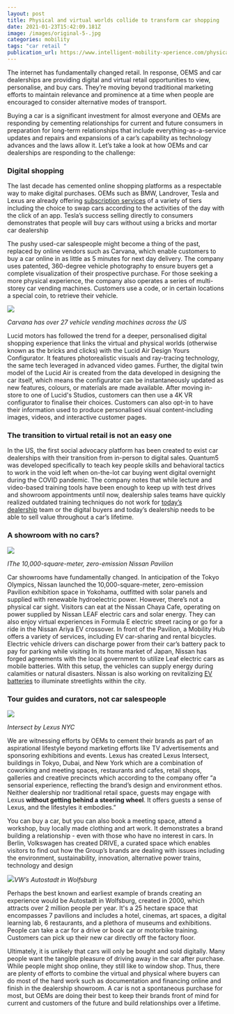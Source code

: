 ```yaml
---
layout: post
title: Physical and virtual worlds collide to transform car shopping
date: 2021-01-23T15:42:09.181Z
image: /images/original-5-.jpg
categories: mobility
tags: "car retail "
publication_url: https://www.intelligent-mobility-xperience.com/physical-and-virtual-worlds-collide-to-transform-car-shopping-gal-969534/
---
```

The internet has fundamentally changed retail. In response, OEMS and car dealerships are providing digital and virtual retail opportunities to view, personalise, and buy cars. They’re moving beyond traditional marketing efforts to maintain relevance and prominence at a time when people are encouraged to consider alternative modes of transport.

Buying a car is a significant investment for almost everyone and OEMs are responding by cementing relationships for current and future consumers in preparation for long-term relationships that include everything-as-a-service updates and repairs and expansions of a car’s capability as technology advances and the laws allow it. Let’s take a look at how OEMs and car dealerships are responding to the challenge:

### Digital shopping

The last decade has cemented online shopping platforms as a respectable way to make digital purchases. OEMs such as BMW, Landrover, Tesla and Lexus are already offering [subscription services](https://www.intelligent-mobility-xperience.com/the-future-of-everything-as-a-service-for-connected-cars-a-953458/) of a variety of tiers including the choice to swap cars according to the activities of the day with the click of an app. Tesla’s success selling directly to consumers demonstrates that people will buy cars without using a bricks and mortar car dealership

The pushy used-car salespeople might become a thing of the past, replaced by online vendors such as Carvana, which enable customers to buy a car online in as little as 5 minutes for next day delivery. The company uses patented, 360-degree vehicle photography to ensure buyers get a complete visualization of their prospective purchase. For those seeking a more physical experience, the company also operates a series of multi-storey car vending machines. Customers use a code, or in certain locations a special coin, to retrieve their vehicle.

![](https://lh5.googleusercontent.com/erpqjdmqsFSI8cOBGVRhwqfrD-ekf0XdGvs8Hh84pZZMcSPoWCsncVFORfDD7PGZwiEYhojX1V_-zoh-sZGZsKjNP4inTindUH2UsmHSEPmjOC3mgi04DUp0ScTAQchbRaaZ6GhV)

*Carvana has over 27 vehicle vending machines across the US*

Lucid motors has followed the trend for a deeper, personalised digital shopping experience that links the virtual and physical worlds (otherwise known as the bricks and clicks) with the Lucid Air Design Yours Configurator. It features photorealistic visuals and ray-tracing technology, the same tech leveraged in advanced video games. Further, the digital twin model of the Lucid Air is created from the data developed in designing the car itself, which means the configurator can be instantaneously updated as new features, colours, or materials are made available. After moving in-store to one of Lucid's Studios, customers can then use a 4K VR configurator to finalise their choices. Customers can also opt-in to have their information used to produce personalised visual content-including images, videos, and interactive customer pages.

### [](https://www.intelligent-mobility-xperience.com/lidar--future-technology-for-autonomous-vehicles-d-43215/)The transition to virtual retail is not an easy one

In the US, the first social advocacy platform has been created to exist car dealerships with their transition from in-person to digital sales. Quantum5 was developed specifically to teach key people skills and behavioral tactics to work in the void left when on-the-lot car buying went digital overnight during the COVID pandemic. The company notes that while lecture and video-based training tools have been enough to keep up with test drives and showroom appointments until now, dealership sales teams have quickly realized outdated training techniques do not work for [today’s dealership](https://www.intelligent-mobility-xperience.com/the-upshift-in-customer-experience-in-the-new-mobility-era-a-915297/) team or the digital buyers and today’s dealership needs to be able to sell value throughout a car’s lifetime.

### A showroom with no cars?

![](https://lh4.googleusercontent.com/YtceseSwYb3JpP4XlUZtka4kvvWRm5dZX1VdFWIxrkZJD4-UQeZ3OpfKqBz-5TgGT1jlQpa25UavAaddeV_93Hm7J8BXGQBhR5uN3CjF1kgtogn6VcrlPDMEnlORhMfEsUn8DR0r)

*IThe 10,000-square-meter, zero-emission Nissan Pavilion*

Car showrooms have fundamentally changed. In anticipation of the Tokyo Olympics, Nissan launched the 10,000-square-meter, zero-emission Pavilion exhibition space in Yokohama, outfitted with solar panels and supplied with renewable hydroelectric power. However, there’s not a physical car sight. Visitors can eat at the Nissan Chaya Cafe, operating on power supplied by Nissan LEAF electric cars and solar energy. They can also enjoy virtual experiences in Formula E electric street racing or go for a ride in the Nissan Ariya EV crossover. In front of the Pavilion, a Mobility Hub offers a variety of services, including EV car-sharing and rental bicycles. Electric vehicle drivers can discharge power from their car’s battery pack to pay for parking while visiting In its home market of Japan, Nissan has forged agreements with the local government to utilize Leaf electric cars as mobile batteries. With this setup, the vehicles can supply energy during calamities or natural disasters. Nissan is also working on revitalizing [EV batteries](https://www.intelligent-mobility-xperience.com/electric-vehicle-charging-explained-a-935918/) to illuminate streetlights within the city.

### Tour guides and curators, not car salespeople

![](https://lh4.googleusercontent.com/Sm2JGsbrpKVdvpKM-GVK9LftpaBK1IVkvdwSb9Cmf-tOvnr7Cp3mnW4s9XdlDJZAlaFI0G6RhSlI_3Ck8P77XmdZFDTqkHqUj7k2HY3DFVTyyw9QLH9OtTZl-kK5q_NtuuoOsRUy)

*Intersect by Lexus NYC*

We are witnessing efforts by OEMs to cement their brands as part of an aspirational lifestyle beyond marketing efforts like TV advertisements and sponsoring exhibitions and events. Lexus has created Lexus Intersect, buildings in Tokyo, Dubai, and New York which are a combination of coworking and meeting spaces, restaurants and cafes, retail shops, galleries and creative precincts which according to the company offer “a sensorial experience, reflecting the brand’s design and environment ethos. Neither dealership nor traditional retail space, guests may engage with Lexus **without getting behind a steering wheel**. It offers guests a sense of Lexus, and the lifestyles it embodies.”

You can buy a car, but you can also book a meeting space, attend a workshop, buy locally made clothing and art work. It demonstrates a brand building a relationship - even with those who have no interest in cars. In Berlin, Volkswagen has created DRIVE, a curated space which enables visitors to find out how the Group’s brands are dealing with issues including the environment, sustainability, innovation, alternative power trains, technology and design

![](https://lh3.googleusercontent.com/6_EI9zzeGQjkYQlumLwXG7X5TsnIiPvF0H38Tp7qPhuwFt7wNT6j3uH2ZOK2jm_HSNCvgnaTN0O5hQiPF_ObDPjozwDwhD7PWoyyCY7adwOE030hWrlVbN37VuJsvBdP9VWOAqnc)*VW’s Autostadt in Wolfsburg*

Perhaps the best known and earliest example of brands creating an experience would be Autostadt in Wolfsburg, created in 2000, which attracts over 2 million people per year. It's a 25 hectare space that encompasses 7 pavilions and includes a hotel, cinemas, art spaces, a digital learning lab, 6 restaurants, and a plethora of museums and exhibitions. People can take a car for a drive or book car or motorbike training. Customers can pick up their new car directly off the factory floor.

Ultimately, it is unlikely that cars will only be bought and sold digitally. Many people want the tangible pleasure of driving away in the car after purchase. While people might shop online, they still like to window shop. Thus, there are plenty of efforts to combine the virtual and physical where buyers can do most of the hard work such as documentation and financing online and finish in the dealership showroom. A car is not a spontaneous purchase for most, but OEMs are doing their best to keep their brands front of mind for current and customers of the future and build relationships over a lifetime.